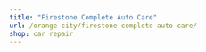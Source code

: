 ```yaml
---
title: "Firestone Complete Auto Care"
url: /orange-city/firestone-complete-auto-care/
shop: car repair
---
```

